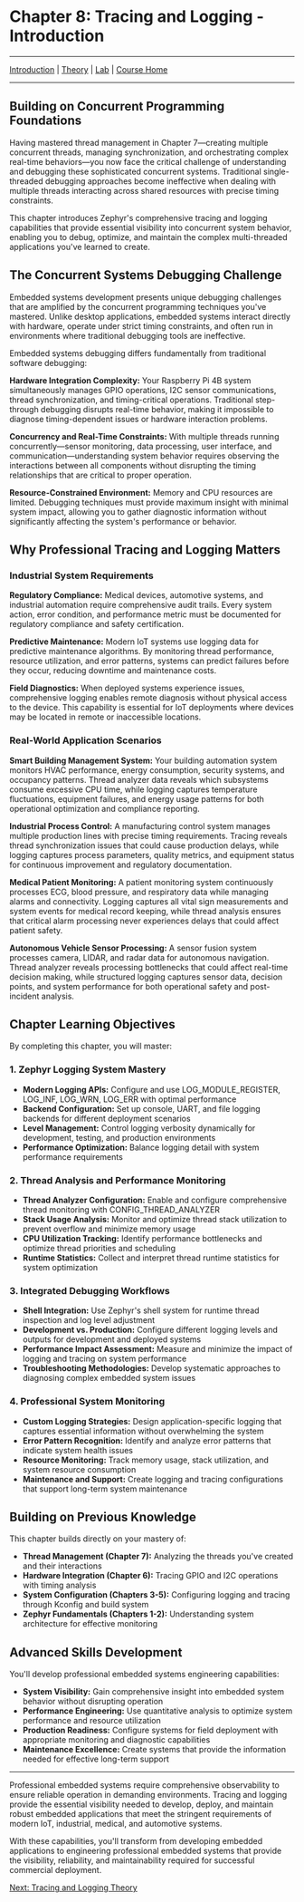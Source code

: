 # Chapter 8: Tracing and Logging - Introduction

---
[Introduction](./README.md) | [Theory](./theory.md) | [Lab](./lab.md) | [Course Home](../README.md)

---

## Building on Concurrent Programming Foundations

Having mastered thread management in Chapter 7—creating multiple concurrent threads, managing synchronization, and orchestrating complex real-time behaviors—you now face the critical challenge of understanding and debugging these sophisticated concurrent systems. Traditional single-threaded debugging approaches become ineffective when dealing with multiple threads interacting across shared resources with precise timing constraints.

This chapter introduces Zephyr's comprehensive tracing and logging capabilities that provide essential visibility into concurrent system behavior, enabling you to debug, optimize, and maintain the complex multi-threaded applications you've learned to create.

## The Concurrent Systems Debugging Challenge

Embedded systems development presents unique debugging challenges that are amplified by the concurrent programming techniques you've mastered. Unlike desktop applications, embedded systems interact directly with hardware, operate under strict timing constraints, and often run in environments where traditional debugging tools are ineffective.

Embedded systems debugging differs fundamentally from traditional software debugging:

**Hardware Integration Complexity:**
Your Raspberry Pi 4B system simultaneously manages GPIO operations, I2C sensor communications, thread synchronization, and timing-critical operations. Traditional step-through debugging disrupts real-time behavior, making it impossible to diagnose timing-dependent issues or hardware interaction problems.

**Concurrency and Real-Time Constraints:**
With multiple threads running concurrently—sensor monitoring, data processing, user interface, and communication—understanding system behavior requires observing the interactions between all components without disrupting the timing relationships that are critical to proper operation.

**Resource-Constrained Environment:**
Memory and CPU resources are limited. Debugging techniques must provide maximum insight with minimal system impact, allowing you to gather diagnostic information without significantly affecting the system's performance or behavior.

## Why Professional Tracing and Logging Matters

### Industrial System Requirements

**Regulatory Compliance:**
Medical devices, automotive systems, and industrial automation require comprehensive audit trails. Every system action, error condition, and performance metric must be documented for regulatory compliance and safety certification.

**Predictive Maintenance:**
Modern IoT systems use logging data for predictive maintenance algorithms. By monitoring thread performance, resource utilization, and error patterns, systems can predict failures before they occur, reducing downtime and maintenance costs.

**Field Diagnostics:**
When deployed systems experience issues, comprehensive logging enables remote diagnosis without physical access to the device. This capability is essential for IoT deployments where devices may be located in remote or inaccessible locations.

### Real-World Application Scenarios

**Smart Building Management System:**
Your building automation system monitors HVAC performance, energy consumption, security systems, and occupancy patterns. Thread analyzer data reveals which subsystems consume excessive CPU time, while logging captures temperature fluctuations, equipment failures, and energy usage patterns for both operational optimization and compliance reporting.

**Industrial Process Control:**
A manufacturing control system manages multiple production lines with precise timing requirements. Tracing reveals thread synchronization issues that could cause production delays, while logging captures process parameters, quality metrics, and equipment status for continuous improvement and regulatory documentation.

**Medical Patient Monitoring:**
A patient monitoring system continuously processes ECG, blood pressure, and respiratory data while managing alarms and connectivity. Logging captures all vital sign measurements and system events for medical record keeping, while thread analysis ensures that critical alarm processing never experiences delays that could affect patient safety.

**Autonomous Vehicle Sensor Processing:**
A sensor fusion system processes camera, LIDAR, and radar data for autonomous navigation. Thread analyzer reveals processing bottlenecks that could affect real-time decision making, while structured logging captures sensor data, decision points, and system performance for both operational safety and post-incident analysis.

## Chapter Learning Objectives

By completing this chapter, you will master:

### **1. Zephyr Logging System Mastery**

- **Modern Logging APIs:** Configure and use LOG_MODULE_REGISTER, LOG_INF, LOG_WRN, LOG_ERR with optimal performance
- **Backend Configuration:** Set up console, UART, and file logging backends for different deployment scenarios
- **Level Management:** Control logging verbosity dynamically for development, testing, and production environments
- **Performance Optimization:** Balance logging detail with system performance requirements

### **2. Thread Analysis and Performance Monitoring**

- **Thread Analyzer Configuration:** Enable and configure comprehensive thread monitoring with CONFIG_THREAD_ANALYZER
- **Stack Usage Analysis:** Monitor and optimize thread stack utilization to prevent overflow and minimize memory usage
- **CPU Utilization Tracking:** Identify performance bottlenecks and optimize thread priorities and scheduling
- **Runtime Statistics:** Collect and interpret thread runtime statistics for system optimization

### **3. Integrated Debugging Workflows**

- **Shell Integration:** Use Zephyr's shell system for runtime thread inspection and log level adjustment
- **Development vs. Production:** Configure different logging levels and outputs for development and deployed systems
- **Performance Impact Assessment:** Measure and minimize the impact of logging and tracing on system performance
- **Troubleshooting Methodologies:** Develop systematic approaches to diagnosing complex embedded system issues

### **4. Professional System Monitoring**

- **Custom Logging Strategies:** Design application-specific logging that captures essential information without overwhelming the system
- **Error Pattern Recognition:** Identify and analyze error patterns that indicate system health issues
- **Resource Monitoring:** Track memory usage, stack utilization, and system resource consumption
- **Maintenance and Support:** Create logging and tracing configurations that support long-term system maintenance

## Building on Previous Knowledge

This chapter builds directly on your mastery of:

- **Thread Management (Chapter 7):** Analyzing the threads you've created and their interactions
- **Hardware Integration (Chapter 6):** Tracing GPIO and I2C operations with timing analysis
- **System Configuration (Chapters 3-5):** Configuring logging and tracing through Kconfig and build system
- **Zephyr Fundamentals (Chapters 1-2):** Understanding system architecture for effective monitoring

## Advanced Skills Development

You'll develop professional embedded systems engineering capabilities:

- **System Visibility:** Gain comprehensive insight into embedded system behavior without disrupting operation
- **Performance Engineering:** Use quantitative analysis to optimize system performance and resource utilization
- **Production Readiness:** Configure systems for field deployment with appropriate monitoring and diagnostic capabilities
- **Maintenance Excellence:** Create systems that provide the information needed for effective long-term support

---

Professional embedded systems require comprehensive observability to ensure reliable operation in demanding environments. Tracing and logging provide the essential visibility needed to develop, deploy, and maintain robust embedded applications that meet the stringent requirements of modern IoT, industrial, medical, and automotive systems.

With these capabilities, you'll transform from developing embedded applications to engineering professional embedded systems that provide the visibility, reliability, and maintainability required for successful commercial deployment.

[Next: Tracing and Logging Theory](./theory.md)
